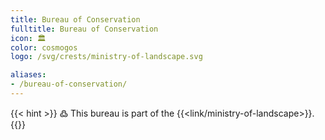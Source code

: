 ```yaml
---
title: Bureau of Conservation
fulltitle: Bureau of Conservation
icon: 🏛️
color: cosmogos
logo: /svg/crests/ministry-of-landscape.svg

aliases:
- /bureau-of-conservation/
---
```

{{< hint >}}
߷ This bureau is part of the {{<link/ministry-of-landscape>}}.
{{</hint>}}